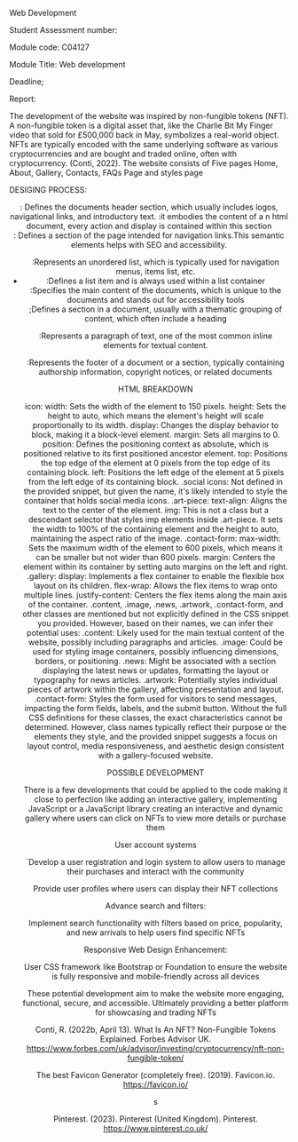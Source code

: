 Web Development 

 

Student Assessment number: 

Module code: C04127 

Module Title: Web development 

Deadline; 

 

 

 

 

 

 

 

Report: 

The development of the website was inspired by non-fungible tokens (NFT). A non-fungible token is a digital asset that, like the Charlie Bit My Finger video that sold for £500,000 back in May, symbolizes a real-world object. NFTs are typically encoded with the same underlying software as various cryptocurrencies and are bought and traded online, often with cryptocurrency. (Conti, 2022). The website consists of Five pages Home, About, Gallery, Contacts, FAQs Page and styles page 

DESIGING PROCESS: 

<Header>: Defines the documents header section, which usually includes logos, navigational links, and introductory text. 

<body>:it embodies the content of a n html document, every action and display is contained within this section  

<nav>: Defines a section of the page intended for navigation links.This semantic elements helps with SEO and accessibility. 

<ul>:Represents an unordered list, which is typically used for navigation menus, items list, etc. 

<li>:Defines a list item and is always used within a list container  

<main>:Specifies the main content of the documents, which is unique to the documents and stands out for accessibility tools 

<section>;Defines a section in a document, usually with a thematic grouping of content, which often include a heading  

<p>:Represents a paragraph of text, one of the most common inline elements for textual content. 

<footer>:Represents the footer of a document or a section, typically containing authorship information, copyright notices, or related documents  

 

HTML BREAKDOWN 

icon: 
width: Sets the width of the element to 150 pixels. 
height: Sets the height to auto, which means the element's height will scale proportionally to its width. 
display: Changes the display behavior to block, making it a block-level element. 
margin: Sets all margins to 0. 
position: Defines the positioning context as absolute, which is positioned relative to its first positioned ancestor element. 
top: Positions the top edge of the element at 0 pixels from the top edge of its containing block. 
left: Positions the left edge of the element at 5 pixels from the left edge of its containing block. 
.social icons: 
Not defined in the provided snippet, but given the name, it's likely intended to style the container that holds social media icons. 
.art-piece: 
text-align: Aligns the text to the center of the element. 
img: This is not a class but a descendant selector that styles imp elements inside .art-piece. It sets the width to 100% of the containing element and the height to auto, maintaining the aspect ratio of the image. 
.contact-form: 
max-width: Sets the maximum width of the element to 600 pixels, which means it can be smaller but not wider than 600 pixels. 
margin: Centers the element within its container by setting auto margins on the left and right. 
.gallery: 
display: Implements a flex container to enable the flexible box layout on its children. 
flex-wrap: Allows the flex items to wrap onto multiple lines. 
justify-content: Centers the flex items along the main axis of the container. 
.content, .image, .news, .artwork, .contact-form, and other classes are mentioned but not explicitly defined in the CSS snippet you provided. However, based on their names, we can infer their potential uses: 
.content: Likely used for the main textual content of the website, possibly including paragraphs and articles. 
.image: Could be used for styling image containers, possibly influencing dimensions, borders, or positioning. 
.news: Might be associated with a section displaying the latest news or updates, formatting the layout or typography for news articles. 
.artwork: Potentially styles individual pieces of artwork within the gallery, affecting presentation and layout. 
.contact-form: Styles the form used for visitors to send messages, impacting the form fields, labels, and the submit button. 
Without the full CSS definitions for these classes, the exact characteristics cannot be determined. However, class names typically reflect their purpose or the elements they style, and the provided snippet suggests a focus on layout control, media responsiveness, and aesthetic design consistent with a gallery-focused website. 

 

 

POSSIBLE DEVELOPMENT 

There is a few developments that could be applied to the code making it close to perfection like adding an interactive gallery, implementing JavaScript or a JavaScript library creating an interactive and dynamic gallery where users can click on NFTs to view more details or purchase them 

User account systems 

`Develop a user registration and login system to allow users to manage their purchases and interact with the community  

Provide user profiles where users can display their NFT collections  

Advance search and filters: 

Implement search functionality with filters based on price, popularity, and new arrivals to help users find specific NFTs 

Responsive Web Design Enhancement: 

User CSS framework like Bootstrap or Foundation to ensure the website is fully responsive and mobile-friendly across all devices  

These potential development aim to make the website more engaging, functional, secure, and accessible. Ultimately providing a better platform for showcasing and trading NFTs 

 

 

Conti, R. (2022b, April 13). What Is An NFT? Non-Fungible Tokens Explained. Forbes Advisor UK. https://www.forbes.com/uk/advisor/investing/cryptocurrency/nft-non-fungible-token/ 
 

The best Favicon Generator (completely free). (2019). Favicon.io. https://favicon.io/ 
 

s 

Pinterest. (2023). Pinterest (United Kingdom). Pinterest. https://www.pinterest.co.uk/ 

